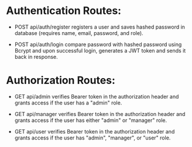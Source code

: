 # Authentication Routes:
- POST api/auth/register
registers a user and saves hashed password in database (requires name, email, password, and role).

- POST api/auth/login
 compare password with hashed password using Bcrypt and upon successful login, generates a JWT token and sends it back in response.

# Authorization Routes:
- GET api/admin
 verifies Bearer token in the authorization header and grants access if the user has a "admin" role.

- GET api/manager
 verifies Bearer token in the authorization header and grants access if the user has either  "admin" or "manager" role.

- GET api/user
verifies Bearer token in the authorization header and grants access if the user has "admin", "manager", or "user" role.